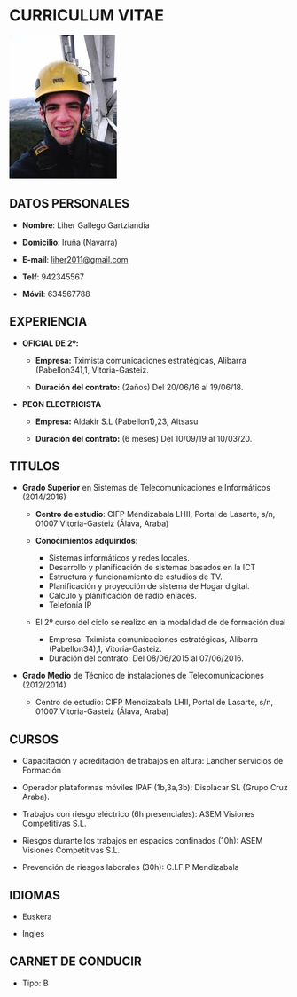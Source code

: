 # CURRICULUM VITAE

![](./yo.jpg)

## DATOS PERSONALES

- **Nombre**: Liher Gallego Gartziandia

- **Domicilio**: Iruña (Navarra)

- **E-mail**: liher2011@gmail.com

- **Telf**: 942345567

- **Móvil**: 634567788

## EXPERIENCIA

- **OFICIAL DE 2º:** 

	- **Empresa:** Tximista comunicaciones estratégicas, Alibarra (Pabellon34),1, Vitoria-Gasteiz.
	
	- **Duración del contrato:** (2años) Del 20/06/16 al 19/06/18.

 - **PEON ELECTRICISTA**

 	- **Empresa:** Aldakir S.L (Pabellon1),23, Altsasu
	
	- **Duración del contrato:** (6 meses) Del 10/09/19 al 10/03/20.


## TITULOS

- **Grado Superior** en Sistemas de Telecomunicaciones e Informáticos (2014/2016)

	- **Centro de estudio**: CIFP Mendizabala LHII, Portal de Lasarte, s/n, 01007 Vitoria-Gasteiz (Álava, Araba)

	- **Conocimientos adquiridos**:

		- Sistemas informáticos y redes locales.
		- Desarrollo y planificación de sistemas basados en la ICT
		- Estructura y funcionamiento de estudios de TV.
		- Planificación y proyección de sistema de Hogar digital.
		- Calculo y planificación de radio enlaces.
		- Telefonía IP


	- El 2º curso del ciclo se realizo en la modalidad de de formación dual

		- Empresa: Tximista comunicaciones estratégicas, Alibarra (Pabellon34),1, Vitoria-Gasteiz.
		- Duración del contrato: Del 08/06/2015 al 07/06/2016.

- **Grado Medio** de Técnico de instalaciones de Telecomunicaciones (2012/2014)

	- Centro de estudio: CIFP Mendizabala LHII, Portal de Lasarte, s/n, 01007 Vitoria-Gasteiz (Álava, Araba)

	

## CURSOS

- Capacitación y acreditación de trabajos en altura: Landher servicios de Formación

- Operador plataformas móviles IPAF (1b,3a,3b): Displacar SL (Grupo Cruz Araba).

- Trabajos con riesgo eléctrico (6h presenciales): ASEM Visiones Competitivas S.L.

- Riesgos durante los trabajos en espacios confinados (10h): ASEM Visiones Competitivas S.L.

- Prevención de riesgos laborales (30h): C.I.F.P Mendizabala


## IDIOMAS

- Euskera

- Ingles

## CARNET DE CONDUCIR

- Tipo: B



